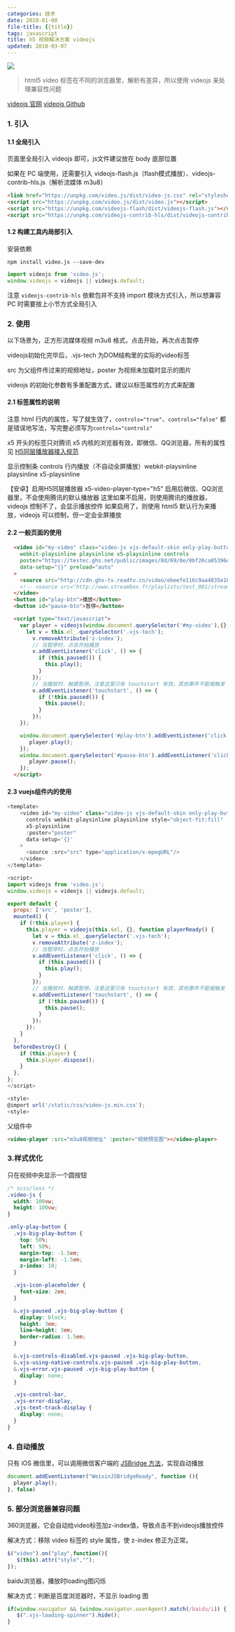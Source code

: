 ```yaml
---
categories: 技术
date: 2018-01-08
file-title: {{title}}
tags: javascript
title: h5 视频解决方案 videojs
updated: 2018-03-07
---
```


![](https://xiaweiss.com/images/20180108.jpg)

> html5 video 标签在不同的浏览器里，解析有差异，所以使用 videojs 来处理兼容性问题

<!-- more -->

[videojs 官网](http://videojs.com/)
[videojs Github](https://github.com/videojs)

### 1. 引入

#### 1.1 全局引入

页面里全局引入 videojs 即可，js文件建议放在 body 底部位置

如果在 PC 端使用，还需要引入 videojs-flash.js（flash模式播放）、videojs-contrib-hls.js（解析流媒体 m3u8）

```html
<link href="https://unpkg.com/video.js/dist/video-js.css" rel="stylesheet">
<script src="https://unpkg.com/video.js/dist/video.js"></script>
<script src="https://unpkg.com/videojs-flash/dist/videojs-flash.js"></script>
<script src="https://unpkg.com/videojs-contrib-hls/dist/videojs-contrib-hls.js"></script>
```

#### 1.2 构建工具内局部引入

安装依赖
```
npm install video.js --save-dev
```

```javascript
import videojs from 'video.js';
window.videojs = videojs || videojs.default;
```

注意 `videojs-contrib-hls` 依赖包并不支持 import 模块方式引入，所以想兼容 PC 时需要按上小节方式全局引入

### 2. 使用

以下场景为，正方形流媒体视频 m3u8 格式，点击开始，再次点击暂停

videojs初始化完毕后，.vjs-tech 为DOM结构里的实际的video标签

src 为父组件传过来的视频地址，poster 为视频未加载时显示的图片

videojs 的初始化参数有多重配置方式，建议以标签属性的方式来配置

#### 2.1 标签属性的说明

注意 html 行内的属性，写了就生效了，`controls="true"`、`controls="false"` 都是错误地写法，写完整必须写为`controls="controls"`

x5 开头的标签只对腾讯 x5 内核的浏览器有效，即微信、QQ浏览器，所有的属性见 [H5同层播放器接入规范][1]

显示控制条 controls
行内播放（不自动全屏播放）webkit-playsinline playsinline x5-playsinline

【安卓】启用H5同层播放器 x5-video-player-type="h5"
启用后微信、QQ浏览器里，不会使用腾讯的默认播放器
这里如果不启用，则使用腾讯的播放器，videojs 控制不了，会显示播放控件
如果启用了，则使用 html5 默认行为来播放，videojs 可以控制，但一定会全屏播放

#### 2.2 一般页面的使用

```html
  <video id="my-video" class="video-js vjs-default-skin only-play-button"
    webkit-playsinline playsinline x5-playsinline controls
    poster="https://testec.ghs.net/public/images/8d/69/0e/0bf26ca05396e726ad05540d582580bc322c20b9.jpg"
    data-setup="{}" preload="auto"
  >
    <source src="http://cdn.ghs-tv.readtv.cn/video/ebeefe116c9aa4835e18b53b15a8cd26/stream.m3u8" type="application/x-mpegURL">
    <!-- <source src="http://www.streambox.fr/playlists/test_001/stream.m3u8" type="application/x-mpegURL"/> -->
  </video>
  <button id="play-btn">播放</button>
  <button id="pause-btn">暂停</button>

  <script type="text/javascript">
    var player = videojs(window.document.querySelector('#my-video'),{},function(){
      let v = this.el_.querySelector('.vjs-tech');
        v.removeAttribute('z-index');
        // 当暂停时，点击开始播放
        v.addEventListener('click', () => {
          if (this.paused()) {
            this.play();
          }
        });
        // 当播放时，触摸暂停。注意这里只有 touchstart 有效，其他事件不能被触发
        v.addEventListener('touchstart', () => {
          if (!this.paused()) {
            this.pause();
          }
        });
    });

    window.document.querySelector('#play-btn').addEventListener('click',function(){
       player.play();
    });
    window.document.querySelector('#pause-btn').addEventListener('click',function(){
       player.pause();
    });
  </script>
```

#### 2.3 vuejs组件内的使用

```javascript
<template>
    <video id="my-video" class="video-js vjs-default-skin only-play-button"
      controls webkit-playsinline playsinline style="object-fit:fill"
      x5-playsinline
      :poster="poster"
      data-setup='{}'
    >
      <source :src="src" type="application/x-mpegURL"/>
    </video>
</template>

<script>
import videojs from 'video.js';
window.videojs = videojs || videojs.default;

export default {
  props: ['src', 'poster'],
  mounted() {
    if (!this.player) {
      this.player = videojs(this.$el, {}, function playerReady() {
        let v = this.el_.querySelector('.vjs-tech');
        v.removeAttribute('z-index');
        // 当暂停时，点击开始播放
        v.addEventListener('click', () => {
          if (this.paused()) {
            this.play();
          }
        });
        // 当播放时，触摸暂停。注意这里只有 touchstart 有效，其他事件不能被触发
        v.addEventListener('touchstart', () => {
          if (!this.paused()) {
            this.pause();
          }
        });
      });
    }
  },
  beforeDestroy() {
    if (this.player) {
      this.player.dispose();
    }
  },
};
</script>

<style>
@import url('/static/css/video-js.min.css');
<style>
```
父组件中
```html
<video-player :src="m3u8视频地址" :poster="视频预览图"></video-player>
```

### 3.样式优化
只在视频中央显示一个圆按钮

```css
/* scss/less */
.video-js {
  width: 100vw;
  height: 100vw;
}

.only-play-button {
  .vjs-big-play-button {
    top: 50%;
    left: 50%;
    margin-top: -1.5em;
    margin-left: -1.5em;
    z-index: 10;
  }

  .vjs-icon-placeholder {
    font-size: 2em;
  }

  &.vjs-paused .vjs-big-play-button {
    display: block;
    height: 3em;
    line-height: 3em;
    border-radius: 1.5em;
  }

  &.vjs-controls-disabled.vjs-paused .vjs-big-play-button,
  &.vjs-using-native-controls.vjs-paused .vjs-big-play-button,
  &.vjs-error.vjs-paused .vjs-big-play-button {
    display: none;
  }

  .vjs-control-bar,
  .vjs-error-display,
  .vjs-text-track-display {
    display: none;
  }
}

```

### 4. 自动播放

只有 iOS 微信里，可以调用微信客户端的 [JSBridge 方法][2]，实现自动播放

```javascript
document.addEventListener("WeixinJSBridgeReady", function (){
  player.play();
}, false)
```

### 5. 部分浏览器兼容问题

360浏览器，它会自动给video标签加z-index值，导致点击不到videojs播放控件

解决方式：移除 video 标签的 style 属性，使 z-index 修正为正常。

```javascript
$("video").on("play",function(){
   $(this).attr("style","");
});
```

baidu浏览器，播放时loading图闪烁

解决方式：判断是百度浏览器时，不显示 loading 图

```javascript
if(window.navigator && (window.navigator.userAgent).match(/baidu/i)) {
   $(".vjs-loading-spinner").hide();
}
```

[1]: https://x5.tencent.com/tbs/guide/video.html
[2]: https://github.com/Tencent/weui/wiki/微信JSAPI
